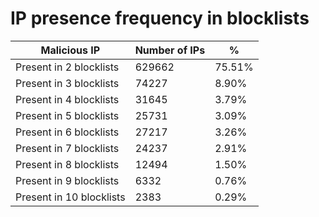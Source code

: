# IP presence frequency in blocklists
| Malicious IP | Number of IPs | % |
|----|----|----|
| Present in 2 blocklists | 629662 | 75.51% |
| Present in 3 blocklists | 74227 | 8.90% |
| Present in 4 blocklists | 31645 | 3.79% |
| Present in 5 blocklists | 25731 | 3.09% |
| Present in 6 blocklists | 27217 | 3.26% |
| Present in 7 blocklists | 24237 | 2.91% |
| Present in 8 blocklists | 12494 | 1.50% |
| Present in 9 blocklists | 6332 | 0.76% |
| Present in 10 blocklists | 2383 | 0.29% |
